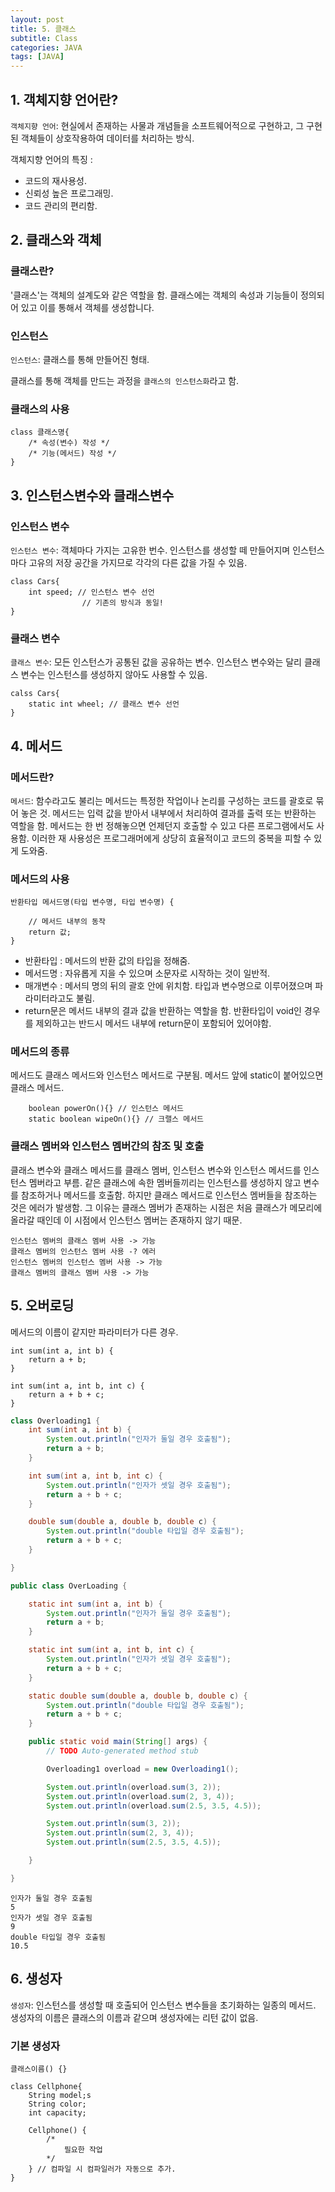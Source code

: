 ```yaml
---
layout: post
title: 5. 클래스
subtitle: Class
categories: JAVA
tags: [JAVA]
---
```


## 1. 객체지향 언어란?

`객체지향 언어`: 현실에서 존재하는 사물과 개념들을 소프트웨어적으로 구현하고, 그 구현된 객체들이 상호작용하여 데이터를 처리하는 방식.

객체지향 언어의 특징 :

- 코드의 재사용성.
- 신뢰성 높은 프로그래밍.
- 코드 관리의 편리함.

## 2. 클래스와 객체

### 클래스란?

'클래스'는 객체의 설계도와 같은 역할을 함. 클래스에는 객체의 속성과 기능들이 정의되어 있고 이를 통해서 객체를 생성합니다.

### 인스턴스

`인스턴스`: 클래스를  통해 만들어진 형태.

클래스를 통해 객체를 만드는 과정을 `클래스의 인스턴스화`라고 함.

### 클래스의 사용

``` 예제
class 클래스명{
	/* 속성(변수) 작성 */
	/* 기능(메서드) 작성 */
}
```

## 3. 인스턴스변수와 클래스변수

### 인스턴스 변수

`인스턴스 변수`: 객체마다 가지는 고유한 번수. 인스턴스를 생성할 떼 만들어지며 인스턴스마다 고유의 저장 공간을 가지므로 각각의 다른 값을 가질 수 있음.

``` 예제
class Cars{
	int speed; // 인스턴스 변수 선언
				// 기존의 방식과 동일!
}

```

### 클래스 변수

`클래스 변수`: 모든 인스턴스가 공통된 값을 공유하는 변수. 인스턴스 변수와는 달리 클래스 변수는 인스턴스를 생성하지 않아도 사용할 수 있음.

``` 예제
calss Cars{
	static int wheel; // 클래스 변수 선언
}

```

## 4. 메서드

### 메서드란?

`메서드`: 함수라고도 불리는 메서드는 특정한 작업이나 논리를 구성하는 코드를 괄호로 묶어 놓은 것. 메서드는 입력 값을 받아서 내부에서 처리하여 결과를 출력 또는 반환하는 역할을 함. 메서드는 한 번 정해놓으면 언제던지 호출할 수 있고 다른 프로그램에서도 사용함. 이러한 재 사용성은 프로그래머에게 상당히 효율적이고 코드의 중복을 피할 수 있게 도와줌.

### 메서드의 사용

``` 예제
반환타입 메서드명(타입 변수명, 타입 변수명) {

	// 메서드 내부의 동작
	return 값;
}
```

- 반환타입 : 메서드의 반환 값의 타입을 정해줌.
- 메서드명 : 자유롭게 지을 수 있으며 소문자로 시작하는 것이 일반적.
- 매개변수 : 메서듸 명의 뒤의 괄호 안에 위치함. 타입과 변수명으로 이루어졌으며 파라미터라고도 불림.
- return문은 메서드 내부의 결과 값을 반환하는 역할을 함. 반환타입이 void인 경우를 제외하고는 반드시 메서드 내부에 return문이 포함되어 있어야함.


### 메서드의 종류

메서드도 클래스 메서드와 인스턴스 메서드로 구분됨. 메서드 앞에 static이 붙어있으면 클래스 메서드.

``` 예제
	boolean powerOn(){} // 인스턴스 메서드
	static boolean wipeOn(){} // 크랠스 메서드
```

### 클래스 멤버와 인스턴스 멤버간의 참조 및 호출

클래스 변수와 클래스 메서드를 클래스 멤버, 인스턴스 변수와 인스턴스 메서드를 인스턴스 멤버라고 부름. 같은 클래스에 속한 멤버들끼리는 인스턴스를 생성하지 않고 변수를 참조하거나 메서드를 호출함. 하지만 클래스 메서드로 인스턴스 멤버들을 참조하는 것은 에러가 발생함. 그 이유는 클래스 멤버가 존재하는 시점은 처음 클래스가 메모리에 올라갈 때인데 이 시점에서 인스턴스 멤버는 존재하지 않기 때문.

``` 예제
인스턴스 멤버의 클래스 멤버 사용 -> 가능
클래스 멤버의 인스턴스 멤버 사용 -? 에러
인스턴스 멤버의 인스턴스 멤버 사용 -> 가능
클래스 멤버의 클래스 멤버 사용 -> 가능
```

## 5. 오버로딩

메서드의 이름이 같지만 파라미터가 다른 경우.

``` 예제
int sum(int a, int b) {
	return a + b;
}

int sum(int a, int b, int c) {
	return a + b + c;
}
```


``` java
class Overloading1 {
	int sum(int a, int b) {
		System.out.println("인자가 둘일 경우 호출됨");
		return a + b;
	}

	int sum(int a, int b, int c) {
		System.out.println("인자가 셋일 경우 호출됨");
		return a + b + c;
	}

	double sum(double a, double b, double c) {
		System.out.println("double 타입일 경우 호출됨");
		return a + b + c;
	}

}

public class OverLoading {

	static int sum(int a, int b) {
		System.out.println("인자가 둘일 경우 호출됨");
		return a + b;
	}

	static int sum(int a, int b, int c) {
		System.out.println("인자가 셋일 경우 호출됨");
		return a + b + c;
	}

	static double sum(double a, double b, double c) {
		System.out.println("double 타입일 경우 호출됨");
		return a + b + c;
	}

	public static void main(String[] args) {
		// TODO Auto-generated method stub

		Overloading1 overload = new Overloading1();

		System.out.println(overload.sum(3, 2));
		System.out.println(overload.sum(2, 3, 4));
		System.out.println(overload.sum(2.5, 3.5, 4.5));

		System.out.println(sum(3, 2));
		System.out.println(sum(2, 3, 4));
		System.out.println(sum(2.5, 3.5, 4.5));

	}

}
```

``` 실행결과
인자가 둘일 경우 호출됨
5
인자가 셋일 경우 호출됨
9
double 타입일 경우 호출됨
10.5
```

## 6. 생성자

`생성자`: 인스턴스를 생성할 때 호출되어 인스턴스 변수들을 초기화하는 일종의 메서드. 생성자의 이름은 클래스의 이름과 같으며 생성자에는 리턴 값이 없음.

### 기본 생성자

``` 예시
클래스이름() {}

class Cellphone{
	String model;s
	String color;
	int capacity;

	Cellphone() {
		/*
			필요한 작업
		*/
	} // 컴파일 시 컴파일러가 자동으로 추가.
}
```



